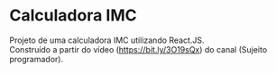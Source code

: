 # Calculadora IMC

Projeto de uma calculadora IMC utilizando React.JS. <br />
Construído a partir do vídeo (https://bit.ly/3O19sQx) do canal (Sujeito programador).

